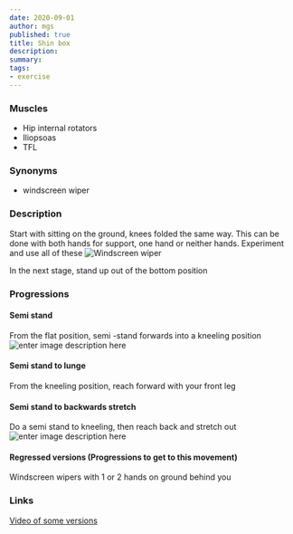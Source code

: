```yaml
---
date: 2020-09-01
author: mgs
published: true
title: Shin box
description: 
summary: 
tags: 
- exercise
---
```

### Muscles
- Hip internal rotators
- Iliopsoas
- TFL
### Synonyms
- windscreen wiper
### Description
Start with sitting on the ground, knees folded the same way. 
This can be done with both hands for support, one hand or neither hands. Experiment and use all of these
![Windscreen wiper](https://cdn.shopify.com/s/files/1/1122/2726/files/8-_Windshield_Wiper.gif?6775515921855453699)

In the next stage, stand up out of the bottom position

### Progressions
#### Semi stand
From the flat position, semi -stand forwards into a kneeling position
![enter image description here](https://tse1.mm.bing.net/th?id=OIP.TmzpXVojobg_NP8QyAv-RwHaHa&pid=Api&rs=1)
#### Semi stand to lunge
From the kneeling position, reach forward with your front leg
#### Semi stand to backwards stretch
Do a semi stand to kneeling, then reach back and stretch out
![enter image description here](https://tse3.mm.bing.net/th/id/OIP.IsptxR5izzTFmmXGMdSxYQHaEK?w=296&h=165&c=7&o=5&pid=1.7)
#### Regressed versions (Progressions to get to this movement)
Windscreen wipers with 1 or 2 hands on ground behind you
### Links
[Video of some versions](https://www.youtube.com/watch?v=sid4PNeMjSI)
<!--stackedit_data:
eyJoaXN0b3J5IjpbMjkzODI2Mzk2LC0xMzI3MDM3MDgwLC0xMj
UyMDYwMjUzLDIzMDU5ODQ0XX0=
-->